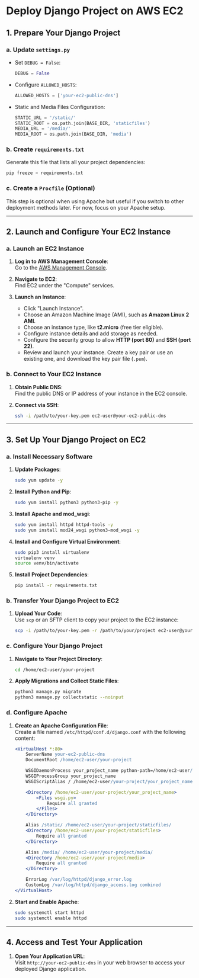 
# Deploy Django Project on AWS EC2

## 1. Prepare Your Django Project

### a. Update `settings.py`

- Set `DEBUG = False`:
  
  ```python
  DEBUG = False
  ```

- Configure `ALLOWED_HOSTS`:

  ```python
  ALLOWED_HOSTS = ['your-ec2-public-dns']
  ```

- Static and Media Files Configuration:

  ```python
  STATIC_URL = '/static/'
  STATIC_ROOT = os.path.join(BASE_DIR, 'staticfiles')
  MEDIA_URL = '/media/'
  MEDIA_ROOT = os.path.join(BASE_DIR, 'media')
  ```

### b. Create `requirements.txt`

Generate this file that lists all your project dependencies:

```bash
pip freeze > requirements.txt
```

### c. Create a `Procfile` (Optional)

This step is optional when using Apache but useful if you switch to other deployment methods later. For now, focus on your Apache setup.

---

## 2. Launch and Configure Your EC2 Instance

### a. Launch an EC2 Instance

1. **Log in to AWS Management Console**:  
   Go to the [AWS Management Console](https://aws.amazon.com/console/).

2. **Navigate to EC2**:  
   Find EC2 under the "Compute" services.

3. **Launch an Instance**:
   - Click "Launch Instance".
   - Choose an Amazon Machine Image (AMI), such as **Amazon Linux 2 AMI**.
   - Choose an instance type, like **t2.micro** (free tier eligible).
   - Configure instance details and add storage as needed.
   - Configure the security group to allow **HTTP (port 80)** and **SSH (port 22)**.
   - Review and launch your instance. Create a key pair or use an existing one, and download the key pair file (`.pem`).

### b. Connect to Your EC2 Instance

1. **Obtain Public DNS**:  
   Find the public DNS or IP address of your instance in the EC2 console.

2. **Connect via SSH**:

   ```bash
   ssh -i /path/to/your-key.pem ec2-user@your-ec2-public-dns
   ```

---

## 3. Set Up Your Django Project on EC2

### a. Install Necessary Software

1. **Update Packages**:

   ```bash
   sudo yum update -y
   ```

2. **Install Python and Pip**:

   ```bash
   sudo yum install python3 python3-pip -y
   ```

3. **Install Apache and mod_wsgi**:

   ```bash
   sudo yum install httpd httpd-tools -y
   sudo yum install mod24_wsgi python3-mod_wsgi -y
   ```

4. **Install and Configure Virtual Environment**:

   ```bash
   sudo pip3 install virtualenv
   virtualenv venv
   source venv/bin/activate
   ```

5. **Install Project Dependencies**:

   ```bash
   pip install -r requirements.txt
   ```

### b. Transfer Your Django Project to EC2

1. **Upload Your Code**:  
   Use `scp` or an SFTP client to copy your project to the EC2 instance:

   ```bash
   scp -i /path/to/your-key.pem -r /path/to/your/project ec2-user@your-ec2-public-dns:/home/ec2-user/
   ```

### c. Configure Your Django Project

1. **Navigate to Your Project Directory**:

   ```bash
   cd /home/ec2-user/your-project
   ```

2. **Apply Migrations and Collect Static Files**:

   ```bash
   python3 manage.py migrate
   python3 manage.py collectstatic --noinput
   ```

### d. Configure Apache

1. **Create an Apache Configuration File**:  
   Create a file named `/etc/httpd/conf.d/django.conf` with the following content:

   ```apache
   <VirtualHost *:80>
       ServerName your-ec2-public-dns
       DocumentRoot /home/ec2-user/your-project

       WSGIDaemonProcess your_project_name python-path=/home/ec2-user/your-project:/home/ec2-user/your-project/venv/lib/python3.7/site-packages
       WSGIProcessGroup your_project_name
       WSGIScriptAlias / /home/ec2-user/your-project/your_project_name/wsgi.py

       <Directory /home/ec2-user/your-project/your_project_name>
           <Files wsgi.py>
               Require all granted
           </Files>
       </Directory>

       Alias /static/ /home/ec2-user/your-project/staticfiles/
       <Directory /home/ec2-user/your-project/staticfiles>
           Require all granted
       </Directory>

       Alias /media/ /home/ec2-user/your-project/media/
       <Directory /home/ec2-user/your-project/media>
           Require all granted
       </Directory>

       ErrorLog /var/log/httpd/django_error.log
       CustomLog /var/log/httpd/django_access.log combined
   </VirtualHost>
   ```

2. **Start and Enable Apache**:

   ```bash
   sudo systemctl start httpd
   sudo systemctl enable httpd
   ```

---

## 4. Access and Test Your Application

1. **Open Your Application URL**:  
   Visit `http://your-ec2-public-dns` in your web browser to access your deployed Django application.


